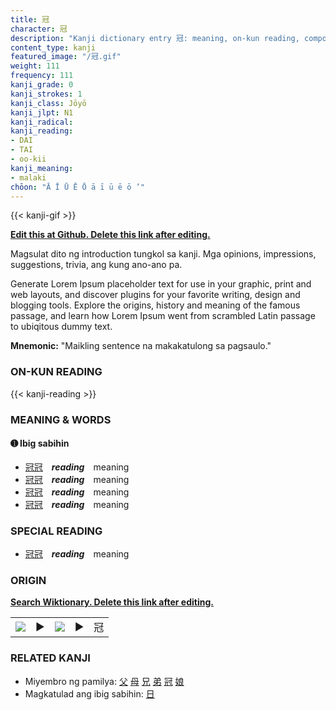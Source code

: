 ```yaml
---
title: 冠
character: 冠
description: "Kanji dictionary entry 冠: meaning, on-kun reading, compounds, origin, related kanji"
content_type: kanji
featured_image: "/冠.gif"
weight: 111
frequency: 111
kanji_grade: 0
kanji_strokes: 1
kanji_class: Jōyō
kanji_jlpt: N1
kanji_radical: 
kanji_reading: 
- DAI
- TAI
- oo-kii
kanji_meaning:
- malaki
chōon: "Ā Ī Ū Ē Ō ā ī ū ē ō ’"
---
```

[//]: # (Don't edit the line below. Kanji animated GIF code is automatically generated.)
{{< kanji-gif >}}

[//]: # (Edit below this line.)

**[Edit this at Github. Delete this link after editing.](https://github.com/tim0g/tim/tree/main/content/kanji/冠/index.md)**

Magsulat dito ng introduction tungkol sa kanji. Mga opinions, impressions, suggestions, trivia, ang kung ano-ano pa.

Generate Lorem Ipsum placeholder text for use in your graphic, print and web layouts, and discover plugins for your favorite writing, design and blogging tools. Explore the origins, history and meaning of the famous passage, and learn how Lorem Ipsum went from scrambled Latin passage to ubiqitous dummy text.
 
**Mnemonic:** "Maikling sentence na makakatulong sa pagsaulo."

### ON-KUN READING

[//]: # (Don't edit the line below. ON-KUN READING code is automatically generated.)
{{< kanji-reading >}}

### MEANING & WORDS

#### ➊ **Ibig sabihin**
  - [冠](../冠)[冠](../冠)　***reading***　meaning
  - [冠](../冠)[冠](../冠)　***reading***　meaning
  - [冠](../冠)[冠](../冠)　***reading***　meaning
  - [冠](../冠)[冠](../冠)　***reading***　meaning

### SPECIAL READING
  - [冠](../冠)[冠](../冠)　***reading***　meaning

### ORIGIN

**[Search Wiktionary. Delete this link after editing.](https://wiktionary.org/wiki/冠)**
<table class="kanji-table"><tr><td>
<img src="60px-冠-bronze.svg.png">
</td><td>▶</td><td>
<img src="60px-冠-oracle.svg.png">
</td><td>▶</td>
<td class="kanji-origin">冠</td>
</tr></table>

### RELATED KANJI
- Miyembro ng pamilya: [父](../父) [母](../母) [兄](../兄) [弟](../弟) [冠](../冠) [娘](../娘)
- Magkatulad ang ibig sabihin: [日](../日)
